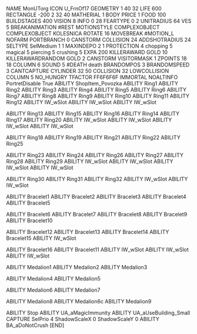 NAME MonUTorg
ICON U_FrnOf17
GEOMETRY 1 40 32
LIFE     600
RECTANGLE -200 2 32 40
MATHERIAL 1 BODY
PRICE 1 FOOD 100
BUILDSTAGES 400
VISION 8
INFO 0 28
FEARTYPE 0 2
UNITRADIUS 64
VES 5
BREAKANIMATION #REST
MOTIONSTYLE COMPLEXOBJECT
COMPLEXOBJECT KOLESNICA
ROTATE 16
MOVEBREAK #MOTION_L
NOFARM
PORTBRANCH 0
CANSTORM
COLLISION 24
ADDSHOTRADIUS 24
SELTYPE SelMedium 1 1
MAXINDEPO 2 1
PROTECTION 4 chopping 5 magical 5 piercing 5 crushing 5
EXPA 200
KILLERAWARD             GOLD 10
KILLERAWARDRANDOM       GOLD 2
CANSTORM
VISITORMASK 1
ZPOINTS	18 18
COLUMN 6
SOUND 5 #DEATH death
BRANDOMPOS 3
BRANDOMSPEED 3
CANTCAPTURE
CYLINDER 32 50
COLLISION 32
LOWCOLLISION
COLUMN 5
NO_HUNGRY
TFACTOR FF6F6F6F
IMMORTAL
NOALTINFO
PortretDisable True
ABILITY ShopItem_Povozka
ABILITY Ring1
ABILITY Ring2
ABILITY Ring3
ABILITY Ring4
ABILITY Ring5
ABILITY Ring6
ABILITY Ring7
ABILITY Ring8
ABILITY Ring9
ABILITY Ring10
ABILITY Ring11
ABILITY Ring12
ABILITY IW_wSlot
ABILITY IW_wSlot
ABILITY IW_wSlot

ABILITY Ring13
ABILITY Ring15
ABILITY Ring16
ABILITY Ring14
ABILITY Ring17
ABILITY Ring20
ABILITY IW_wSlot
ABILITY IW_wSlot
ABILITY IW_wSlot
ABILITY IW_wSlot

ABILITY Ring18
ABILITY Ring19 
ABILITY Ring21
ABILITY Ring22
ABILITY Ring25

ABILITY Ring23
ABILITY Ring24
ABILITY Ring26
ABILITY Ring27
ABILITY Ring28
ABILITY Ring29
ABILITY IW_wSlot
ABILITY IW_wSlot
ABILITY IW_wSlot
ABILITY IW_wSlot

ABILITY Ring30
ABILITY Ring31
ABILITY Ring32
ABILITY IW_wSlot
ABILITY IW_wSlot


ABILITY Bracelet1
ABILITY Bracelet2
ABILITY Bracelet3
ABILITY Bracelet4
ABILITY Bracelet5

ABILITY Bracelet6
ABILITY Bracelet7
ABILITY Bracelet8
ABILITY Bracelet9
ABILITY Bracelet10

ABILITY Bracelet12
ABILITY Bracelet13
ABILITY Bracelet14
ABILITY Bracelet15
ABILITY IW_wSlot

ABILITY Bracelet16
ABILITY Bracelet11
ABILITY IW_wSlot
ABILITY IW_wSlot
ABILITY IW_wSlot

ABILITY Medalion1
ABILITY Medalion2
ABILITY Medalion3

ABILITY Medalion4
ABILITY Medalion5

ABILITY Medalion6
ABILITY Medalion7

ABILITY Medalion8
ABILITY Medalion6c
ABILITY Medalion9

ABILITY Stop
ABILITY	UA_aMagicImmunity
ABILITY UA_aUseBuilding_Small
CAPTURE 
SelPrio 4
ShadowScaleX 0
ShadowScaleY 0
ABILITY BA_aDoNotCrush
[END]
